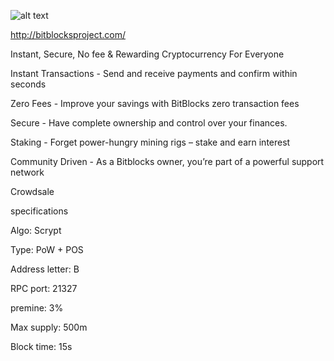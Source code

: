 ![alt text](https://i.imgur.com/BdjuuqJ.png)

http://bitblocksproject.com/

Instant, Secure, No fee & Rewarding Cryptocurrency For Everyone

Instant Transactions - Send and receive payments and confirm within seconds

Zero Fees - Improve your savings with BitBlocks zero transaction fees

Secure - Have complete ownership and control over your finances.

Staking - Forget power-hungry mining rigs – stake and earn interest

Community Driven - As a Bitblocks owner, you’re part of a powerful support network

Crowdsale

specifications

Algo: Scrypt

Type: PoW + POS

Address letter: B

RPC port: 21327

premine: 3%

Max supply: 500m

Block time: 15s

